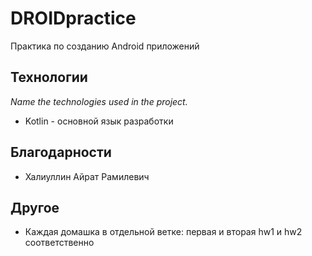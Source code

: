 # DROIDpractice

Практика по созданию Android приложений

## Технологии
_Name the technologies used in the project._
* Kotlin - основной язык разработки
## Благодарности
* Халиуллин Айрат Рамилевич
## Другое
* Каждая домашка в отдельной ветке: первая и вторая hw1 и hw2 соответственно